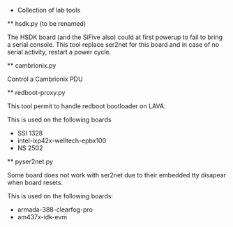 * Collection of lab tools

** hsdk.py (to be renamed)

The HSDK board (and the SiFive also) could at first powerup to fail to bring a serial console.
This tool replace ser2net for this board and in case of no serial activity, restart a power cycle.

** cambrionix.py

Control a Cambrionix PDU

** redboot-proxy.py

This tool permit to handle redboot bootloader on LAVA.

This is used on the following boards
- SSI 1328
- intel-ixp42x-welltech-epbx100
- NS 2502

** pyser2net.py

Some board does not work with ser2net due to their embedded tty disapear when board resets.

This is used on the following boards:
- armada-388-clearfog-pro
- am437x-idk-evm

